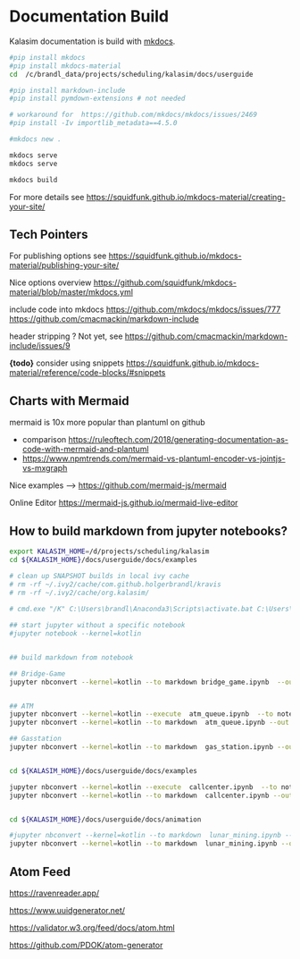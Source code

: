 # Documentation Build

Kalasim documentation is build with [mkdocs](https://www.mkdocs.org/).

```bash
#pip install mkdocs
#pip install mkdocs-material
cd  /c/brandl_data/projects/scheduling/kalasim/docs/userguide

#pip install markdown-include
#pip install pymdown-extensions # not needed  

# workaround for  https://github.com/mkdocs/mkdocs/issues/2469
#pip install -Iv importlib_metadata==4.5.0

#mkdocs new .

mkdocs serve
mkdocs serve

mkdocs build
```

For more details see <https://squidfunk.github.io/mkdocs-material/creating-your-site/>


## Tech Pointers

For publishing options see <https://squidfunk.github.io/mkdocs-material/publishing-your-site/>

Nice options overview <https://github.com/squidfunk/mkdocs-material/blob/master/mkdocs.yml>

include code into mkdocs  <https://github.com/mkdocs/mkdocs/issues/777> <https://github.com/cmacmackin/markdown-include>

header stripping ? Not yet, see <https://github.com/cmacmackin/markdown-include/issues/9>

**{todo}** consider using snippets <https://squidfunk.github.io/mkdocs-material/reference/code-blocks/#snippets>


## Charts with Mermaid

mermaid is 10x more popular than plantuml on github

* comparison <https://ruleoftech.com/2018/generating-documentation-as-code-with-mermaid-and-plantuml>
* <https://www.npmtrends.com/mermaid-vs-plantuml-encoder-vs-jointjs-vs-mxgraph>

Nice examples --> <https://github.com/mermaid-js/mermaid>

Online Editor <https://mermaid-js.github.io/mermaid-live-editor>


## How to build markdown from jupyter notebooks?

```bash
export KALASIM_HOME=/d/projects/scheduling/kalasim
cd ${KALASIM_HOME}/docs/userguide/docs/examples

# clean up SNAPSHOT builds in local ivy cache
# rm -rf ~/.ivy2/cache/com.github.holgerbrandl/kravis
# rm -rf ~/.ivy2/cache/org.kalasim/
 
# cmd.exe "/K" C:\Users\brandl\Anaconda3\Scripts\activate.bat C:\Users\brandl\Anaconda3

## start jupyter without a specific notebook
#jupyter notebook --kernel=kotlin 


## build markdown from notebook

## Bridge-Game
jupyter nbconvert --kernel=kotlin --to markdown bridge_game.ipynb  --out  bridge_game.md


## ATM
jupyter nbconvert --kernel=kotlin --execute  atm_queue.ipynb  --to notebook --inplace
jupyter nbconvert --kernel=kotlin --to markdown  atm_queue.ipynb --out  atm_queue.md

## Gasstation
jupyter nbconvert --kernel=kotlin --to markdown  gas_station.ipynb --out  gas_station.md


cd ${KALASIM_HOME}/docs/userguide/docs/examples

jupyter nbconvert --kernel=kotlin --execute  callcenter.ipynb  --to notebook --inplace
jupyter nbconvert --kernel=kotlin --to markdown  callcenter.ipynb --out  callcenter.md


cd ${KALASIM_HOME}/docs/userguide/docs/animation

#jupyter nbconvert --kernel=kotlin --to markdown  lunar_mining.ipynb --execute --out  lunar_mining.md
jupyter nbconvert --kernel=kotlin --to markdown  lunar_mining.ipynb --out  lunar_mining.md

```

## Atom Feed

https://ravenreader.app/

https://www.uuidgenerator.net/


https://validator.w3.org/feed/docs/atom.html

https://github.com/PDOK/atom-generator